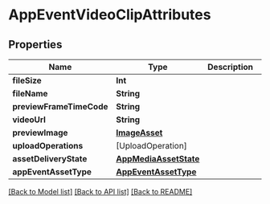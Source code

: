 # AppEventVideoClipAttributes

## Properties
Name | Type | Description | Notes
------------ | ------------- | ------------- | -------------
**fileSize** | **Int** |  | [optional] 
**fileName** | **String** |  | [optional] 
**previewFrameTimeCode** | **String** |  | [optional] 
**videoUrl** | **String** |  | [optional] 
**previewImage** | [**ImageAsset**](ImageAsset.md) |  | [optional] 
**uploadOperations** | [UploadOperation] |  | [optional] 
**assetDeliveryState** | [**AppMediaAssetState**](AppMediaAssetState.md) |  | [optional] 
**appEventAssetType** | [**AppEventAssetType**](AppEventAssetType.md) |  | [optional] 

[[Back to Model list]](../README.md#documentation-for-models) [[Back to API list]](../README.md#documentation-for-api-endpoints) [[Back to README]](../README.md)


